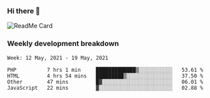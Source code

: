 ### Hi there 👋

<!--
**itzcy/itzcy** is a ✨ _special_ ✨ repository because its `README.md` (this file) appears on your GitHub profile.

Here are some ideas to get you started:

- 🔭 I’m currently working on ...
- 🌱 I’m currently learning ...
- 👯 I’m looking to collaborate on ...
- 🤔 I’m looking for help with ...
- 💬 Ask me about ...
- 📫 How to reach me: ...
- 😄 Pronouns: ...
- ⚡ Fun fact: ...
-->
![ReadMe Card](https://github-readme-stats.vercel.app/api?username=itzcy&show_icons=true&title_color=2d3198&icon_color=797cb8&text_color=24292e&bg_color=f6f8fa)

### Weekly development breakdown
<!--START_SECTION:waka-->
```text
Week: 12 May, 2021 - 19 May, 2021

PHP          7 hrs 1 min     █████████████▒░░░░░░░░░░░   53.61 % 
HTML         4 hrs 54 mins   █████████▒░░░░░░░░░░░░░░░   37.50 % 
Other        47 mins         █▓░░░░░░░░░░░░░░░░░░░░░░░   06.01 % 
JavaScript   22 mins         ▓░░░░░░░░░░░░░░░░░░░░░░░░   02.88 % 
```
<!--END_SECTION:waka-->
